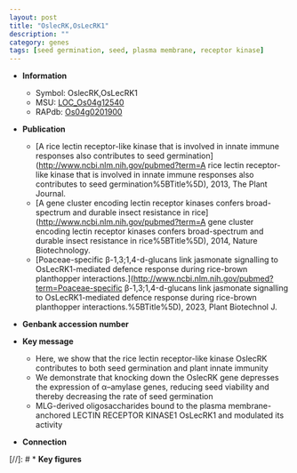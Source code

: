 ```yaml
---
layout: post
title: "OslecRK,OsLecRK1"
description: ""
category: genes
tags: [seed germination, seed, plasma membrane, receptor kinase]
---
```


* **Information**  
    + Symbol: OslecRK,OsLecRK1  
    + MSU: [LOC_Os04g12540](http://rice.uga.edu/cgi-bin/ORF_infopage.cgi?orf=LOC_Os04g12540)  
    + RAPdb: [Os04g0201900](http://rapdb.dna.affrc.go.jp/viewer/gbrowse_details/irgsp1?name=Os04g0201900)  

* **Publication**  
    + [A rice lectin receptor-like kinase that is involved in innate immune responses also contributes to seed germination](http://www.ncbi.nlm.nih.gov/pubmed?term=A rice lectin receptor-like kinase that is involved in innate immune responses also contributes to seed germination%5BTitle%5D), 2013, The Plant Journal.
    + [A gene cluster encoding lectin receptor kinases confers broad-spectrum and durable insect resistance in rice](http://www.ncbi.nlm.nih.gov/pubmed?term=A gene cluster encoding lectin receptor kinases confers broad-spectrum and durable insect resistance in rice%5BTitle%5D), 2014, Nature Biotechnology.
    + [Poaceae-specific β-1,3;1,4-d-glucans link jasmonate signalling to OsLecRK1-mediated defence response during rice-brown planthopper interactions.](http://www.ncbi.nlm.nih.gov/pubmed?term=Poaceae-specific β-1,3;1,4-d-glucans link jasmonate signalling to OsLecRK1-mediated defence response during rice-brown planthopper interactions.%5BTitle%5D), 2023, Plant Biotechnol J.

* **Genbank accession number**  

* **Key message**  
    + Here, we show that the rice lectin receptor-like kinase OslecRK contributes to both seed germination and plant innate immunity
    + We demonstrate that knocking down the OslecRK gene depresses the expression of α–amylase genes, reducing seed viability and thereby decreasing the rate of seed germination
    + MLG-derived oligosaccharides bound to the plasma membrane-anchored LECTIN RECEPTOR KINASE1 OsLecRK1 and modulated its activity

* **Connection**  

[//]: # * **Key figures**  


